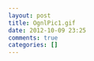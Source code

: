 ```yaml
---
layout: post
title: OgnlPic1.gif
date: 2012-10-09 23:25
comments: true
categories: []
---
```


